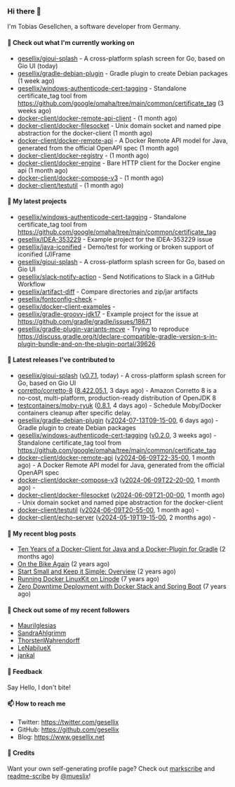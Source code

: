 ### Hi there 👋

I'm Tobias Gesellchen, a software developer from Germany.

#### 👷 Check out what I'm currently working on

- [gesellix/gioui-splash](https://github.com/gesellix/gioui-splash) - A cross-platform splash screen for Go, based on Gio UI (today)
- [gesellix/gradle-debian-plugin](https://github.com/gesellix/gradle-debian-plugin) - Gradle plugin to create Debian packages (1 week ago)
- [gesellix/windows-authenticode-cert-tagging](https://github.com/gesellix/windows-authenticode-cert-tagging) - Standalone certificate_tag tool from https://github.com/google/omaha/tree/main/common/certificate_tag (3 weeks ago)
- [docker-client/docker-remote-api-client](https://github.com/docker-client/docker-remote-api-client) -  (1 month ago)
- [docker-client/docker-filesocket](https://github.com/docker-client/docker-filesocket) - Unix domain socket and named pipe abstraction for the docker-client (1 month ago)
- [docker-client/docker-remote-api](https://github.com/docker-client/docker-remote-api) - A Docker Remote API model for Java, generated from the official OpenAPI spec (1 month ago)
- [docker-client/docker-registry](https://github.com/docker-client/docker-registry) -  (1 month ago)
- [docker-client/docker-engine](https://github.com/docker-client/docker-engine) - Bare HTTP client for the Docker engine api (1 month ago)
- [docker-client/docker-compose-v3](https://github.com/docker-client/docker-compose-v3) -  (1 month ago)
- [docker-client/testutil](https://github.com/docker-client/testutil) -  (1 month ago)

#### 🌱 My latest projects

- [gesellix/windows-authenticode-cert-tagging](https://github.com/gesellix/windows-authenticode-cert-tagging) - Standalone certificate_tag tool from https://github.com/google/omaha/tree/main/common/certificate_tag
- [gesellix/IDEA-353229](https://github.com/gesellix/IDEA-353229) - Example project for the IDEA-353229 issue
- [gesellix/java-iconified](https://github.com/gesellix/java-iconified) - Demo/test for working or broken support of iconified (J)Frame
- [gesellix/gioui-splash](https://github.com/gesellix/gioui-splash) - A cross-platform splash screen for Go, based on Gio UI
- [gesellix/slack-notify-action](https://github.com/gesellix/slack-notify-action) - Send Notifications to Slack in a GitHub Workflow
- [gesellix/artifact-diff](https://github.com/gesellix/artifact-diff) - Compare directories and zip/jar artifacts
- [gesellix/fontconfig-check](https://github.com/gesellix/fontconfig-check) - 
- [gesellix/docker-client-examples](https://github.com/gesellix/docker-client-examples) - 
- [gesellix/gradle-groovy-jdk17](https://github.com/gesellix/gradle-groovy-jdk17) - Example project for the issue at https://github.com/gradle/gradle/issues/18671
- [gesellix/gradle-plugin-variants-mcve](https://github.com/gesellix/gradle-plugin-variants-mcve) - Trying to reproduce https://discuss.gradle.org/t/declare-compatible-gradle-version-s-in-plugin-bundle-and-on-the-plugin-portal/39626

#### 🔭 Latest releases I've contributed to

- [gesellix/gioui-splash](https://github.com/gesellix/gioui-splash) ([v0.7.1](https://github.com/gesellix/gioui-splash/releases/tag/v0.7.1), today) - A cross-platform splash screen for Go, based on Gio UI
- [corretto/corretto-8](https://github.com/corretto/corretto-8) ([8.422.05.1](https://github.com/corretto/corretto-8/releases/tag/8.422.05.1), 3 days ago) - Amazon Corretto 8 is a no-cost, multi-platform, production-ready distribution of OpenJDK 8
- [testcontainers/moby-ryuk](https://github.com/testcontainers/moby-ryuk) ([0.8.1](https://github.com/testcontainers/moby-ryuk/releases/tag/0.8.1), 4 days ago) - Schedule Moby/Docker containers cleanup after specific delay.
- [gesellix/gradle-debian-plugin](https://github.com/gesellix/gradle-debian-plugin) ([v2024-07-13T09-15-00](https://github.com/gesellix/gradle-debian-plugin/releases/tag/v2024-07-13T09-15-00), 6 days ago) - Gradle plugin to create Debian packages
- [gesellix/windows-authenticode-cert-tagging](https://github.com/gesellix/windows-authenticode-cert-tagging) ([v0.2.0](https://github.com/gesellix/windows-authenticode-cert-tagging/releases/tag/v0.2.0), 3 weeks ago) - Standalone certificate_tag tool from https://github.com/google/omaha/tree/main/common/certificate_tag
- [docker-client/docker-remote-api](https://github.com/docker-client/docker-remote-api) ([v2024-06-09T22-35-00](https://github.com/docker-client/docker-remote-api/releases/tag/v2024-06-09T22-35-00), 1 month ago) - A Docker Remote API model for Java, generated from the official OpenAPI spec
- [docker-client/docker-compose-v3](https://github.com/docker-client/docker-compose-v3) ([v2024-06-09T22-20-00](https://github.com/docker-client/docker-compose-v3/releases/tag/v2024-06-09T22-20-00), 1 month ago) - 
- [docker-client/docker-filesocket](https://github.com/docker-client/docker-filesocket) ([v2024-06-09T21-00-00](https://github.com/docker-client/docker-filesocket/releases/tag/v2024-06-09T21-00-00), 1 month ago) - Unix domain socket and named pipe abstraction for the docker-client
- [docker-client/testutil](https://github.com/docker-client/testutil) ([v2024-06-09T20-55-00](https://github.com/docker-client/testutil/releases/tag/v2024-06-09T20-55-00), 1 month ago) - 
- [docker-client/echo-server](https://github.com/docker-client/echo-server) ([v2024-05-19T19-15-00](https://github.com/docker-client/echo-server/releases/tag/v2024-05-19T19-15-00), 2 months ago) - 

#### 📜 My recent blog posts

- [Ten Years of a Docker-Client for Java and a Docker-Plugin for Gradle](https://www.gesellix.net/posts/ten-years-docker-client-and-gradle-plugin/) (2 months ago)
- [On the Bike Again](https://www.gesellix.net/posts/on-the-bike-again/) (2 years ago)
- [Start Small and Keep it Simple: Overview](https://www.gesellix.net/posts/start-small-keep-it-simple--overview/) (2 years ago)
- [Running Docker LinuxKit on Linode](https://www.gesellix.net/posts/running-docker-linuxkit-on-linode/) (7 years ago)
- [Zero Downtime Deployment with Docker Stack and Spring Boot](https://www.gesellix.net/posts/zero-downtime-deployment-with-docker-stack-and-spring-boot/) (7 years ago)



#### 👯 Check out some of my recent followers

- [MauriIglesias](https://github.com/MauriIglesias)
- [SandraAhlgrimm](https://github.com/SandraAhlgrimm)
- [ThorstenWahrendorff](https://github.com/ThorstenWahrendorff)
- [LeNabilueX](https://github.com/LeNabilueX)
- [jankal](https://github.com/jankal)

#### 💬 Feedback

Say Hello, I don't bite!

#### 📫 How to reach me

- Twitter: https://twitter.com/gesellix
- GitHub: https://github.com/gesellix
- Blog: https://www.gesellix.net

#### 🙇 Credits

Want your own self-generating profile page? Check out [markscribe](https://github.com/muesli/markscribe)
and [readme-scribe](https://github.com/muesli/readme-scribe) by [@mueslix](https://twitter.com/mueslix)!
